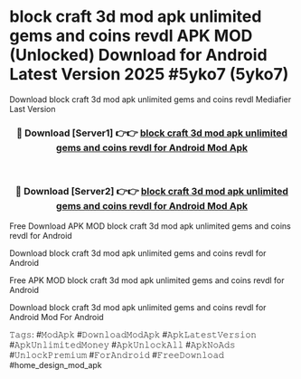 # block craft 3d mod apk unlimited gems and coins revdl APK MOD (Unlocked) Download for Android Latest Version 2025 #5yko7 (5yko7)
Download block craft 3d mod apk unlimited gems and coins revdl Mediafier Last Version

<div align="center">
<h3>🔴 Download [Server1] 👉👉 <a href="https://app.mediaupload.pro?title=block_craft_3d_mod_apk_unlimited_gems_and_coins_revdl&ref=24F">block craft 3d mod apk unlimited gems and coins revdl for Android Mod Apk</a></h3><br>

<h3>🔴 Download [Server2] 👉👉 <a href="https://app.mediaupload.pro?title=block_craft_3d_mod_apk_unlimited_gems_and_coins_revdl&ref=24F">block craft 3d mod apk unlimited gems and coins revdl for Android Mod Apk</a></h3>
</div>


Free Download APK MOD block craft 3d mod apk unlimited gems and coins revdl for Android

Download block craft 3d mod apk unlimited gems and coins revdl for Android 

Free APK MOD block craft 3d mod apk unlimited gems and coins revdl for Android 

Download block craft 3d mod apk unlimited gems and coins revdl for Android Mod For Android

𝚃𝚊𝚐𝚜: #𝙼𝚘𝚍𝙰𝚙𝚔 #𝙳𝚘𝚠𝚗𝚕𝚘𝚊𝚍𝙼𝚘𝚍𝙰𝚙𝚔 #𝙰𝚙𝚔𝙻𝚊𝚝𝚎𝚜𝚝𝚅𝚎𝚛𝚜𝚒𝚘𝚗 #𝙰𝚙𝚔𝚄𝚗𝚕𝚒𝚖𝚒𝚝𝚎𝚍𝙼𝚘𝚗𝚎𝚢 #𝙰𝚙𝚔𝚄𝚗𝚕𝚘𝚌𝚔𝙰𝚕𝚕 #𝙰𝚙𝚔𝙽𝚘𝙰𝚍𝚜 #𝚄𝚗𝚕𝚘𝚌𝚔𝙿𝚛𝚎𝚖𝚒𝚞𝚖 #𝙵𝚘𝚛𝙰𝚗𝚍𝚛𝚘𝚒𝚍 #𝙵𝚛𝚎𝚎𝙳𝚘𝚠𝚗𝚕𝚘𝚊𝚍 #home_design_mod_apk